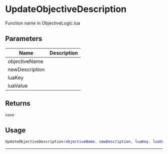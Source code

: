 # UpdateObjectiveDescription

Function name in ObjectiveLogic.lua

## Parameters

| Name           | Description |
| -------------- | ----------- |
| objectiveName  |             |
| newDescription |             |
| luaKey         |             |
| luaValue       |             |

## Returns

`none`

## Usage

```lua
UpdateObjectiveDescription(objectiveName, newDescription, luaKey, luaValue)
```

---
